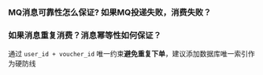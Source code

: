 

### MQ消息可靠性怎么保证? 如果MQ投递失败，消费失败？



### 如果消息重复消费？消息幂等性如何保证？

通过 `user_id + voucher_id` 唯一约束**避免重复下单**，建议添加数据库唯一索引作为硬防线



### 


### 



